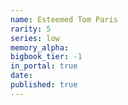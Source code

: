 ```yaml
---
name: Esteemed Tom Paris
rarity: 5
series: low
memory_alpha:
bigbook_tier: -1
in_portal: true
date:
published: true
---
```



